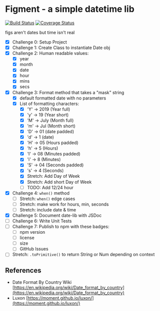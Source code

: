 # Figment - a simple datetime lib
[![Build Status](https://travis-ci.com/aucoeur/figment.svg?branch=main)](https://travis-ci.com/aucoeur/figment) [![Coverage Status](https://coveralls.io/repos/github/aucoeur/figment/badge.svg?branch=main)](https://coveralls.io/github/aucoeur/figment?branch=main)

figs aren't dates but time isn't real

- [x] Challenge 0: Setup Project
- [x] Challenge 1: Create Class to instantiate Date obj
- [x] Challenge 2: Human readable values:
  - [x] year
  - [x] month
  - [x] date
  - [x] hour
  - [x] mins
  - [x] secs
- [x] Challenge 3: Format method that takes a "mask" string
  - [x] default formatted date with no parameters
  - [x] List of formatting characters:
    - [x] 'Y' -> 2019 (Year full)
    - [x] 'y' -> 19 (Year short)
    - [x] 'M' -> July (Month full)
    - [x] 'm' -> Jul (Month short)
    - [x] 'D' -> 01 (date padded)
    - [x] 'd' -> 1 (date)
    - [x] 'H' -> 05 (Hours padded)
    - [x] 'h' -> 5 (Hours)
    - [x] 'I' -> 08 (Minutes padded)
    - [x] 'i' -> 8 (Minutes)
    - [x] 'S' -> 04 (Seconds padded)
    - [x] 's' -> 4 (Seconds)
    - [x] Stretch: Add Day of Week
    - [x] Stretch: Add short Day of Week
    - [ ] TODO: Add 12/24 hour
- [x] Challenge 4: `when()` method
  - [ ] Stretch: `when()` edge cases
  - [ ] Stretch: make work for hours, min, seconds
  - [ ] Stretch: include date & time
- [x] Challenge 5: Document date-lib with JSDoc
- [ ] Challenge 6: Write Unit Tests
- [ ] Challenge 7: Publish to npm with these badges:
  - [ ] npm version
  - [ ] license
  - [ ] size
  - [ ] GitHub Issues
- [ ] Stretch: `.toPrimitive()` to return String or Num depending on context

## References
- Date Format By Country Wiki [https://en.wikipedia.org/wiki/Date_format_by_country](https://en.wikipedia.org/wiki/Date_format_by_country)
- Luxon [https://moment.github.io/luxon/](https://moment.github.io/luxon/)
